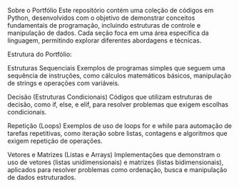 Sobre o Portfólio
Este repositório contém uma coleção de códigos em Python, desenvolvidos com o objetivo de demonstrar conceitos fundamentais de programação, incluindo estruturas de controle e manipulação de dados. 
Cada seção foca em uma área específica da linguagem, permitindo explorar diferentes abordagens e técnicas.

Estrutura do Portfólio:

Estruturas Sequenciais
Exemplos de programas simples que seguem uma sequência de instruções, como cálculos matemáticos básicos, manipulação de strings e operações com variáveis.

Decisão (Estruturas Condicionais)
Códigos que utilizam estruturas de decisão, como if, else, e elif, para resolver problemas que exigem escolhas condicionais.

Repetição (Loops)
Exemplos de uso de loops for e while para automação de tarefas repetitivas, como iteração sobre listas, contagens e algoritmos que exigem repetição de operações.

Vetores e Matrizes (Listas e Arrays)
Implementações que demonstram o uso de vetores (listas unidimensionais) e matrizes (listas bidimensionais), aplicados para resolver problemas como ordenação, busca e manipulação de dados estruturados.
